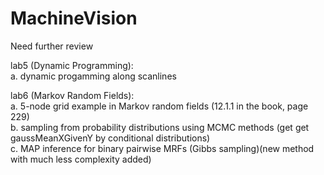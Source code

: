 MachineVision
=============

Need further review

lab5 (Dynamic Programming):  
a. dynamic progamming along scanlines  

lab6 (Markov Random Fields):   
a. 5-node grid example in Markov random fields (12.1.1 in the book, page 229)  
b. sampling from probability distributions using MCMC methods (get get gaussMeanXGivenY by conditional distributions)  
c.  MAP inference for binary pairwise MRFs (Gibbs sampling)(new method with much less complexity added)

